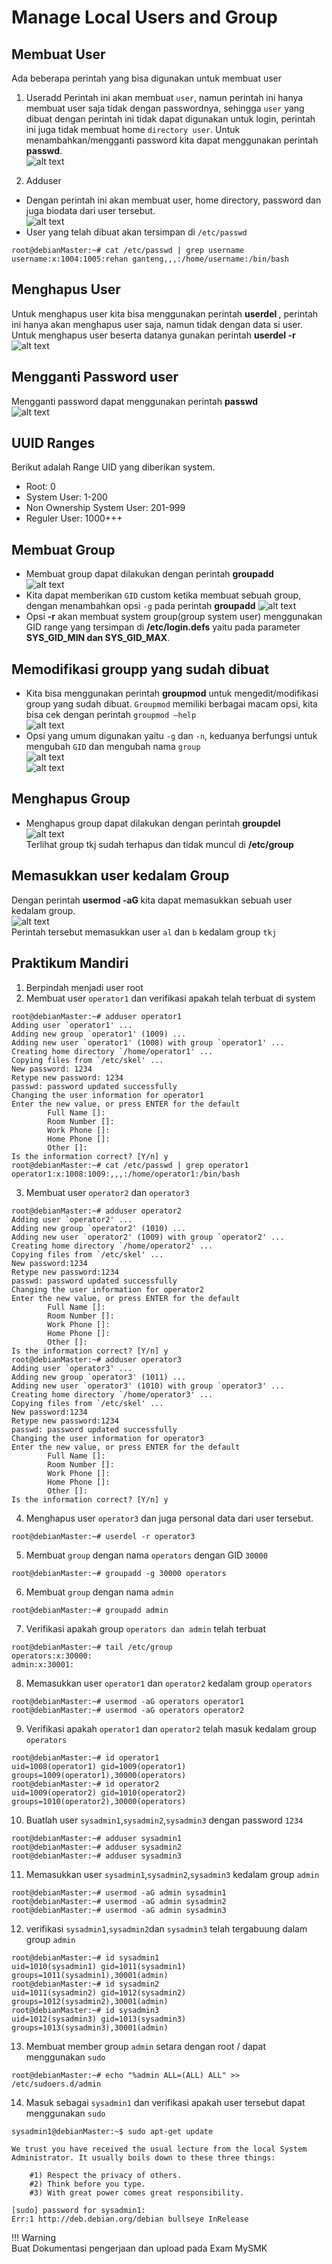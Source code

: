 # Manage Local Users and Group

## Membuat User

Ada beberapa perintah yang bisa digunakan untuk membuat user

1. Useradd 
Perintah ini akan membuat `user`, namun perintah ini hanya membuat user saja tidak dengan passwordnya, sehingga `user` yang dibuat dengan perintah ini tidak dapat digunakan untuk login, perintah ini juga tidak membuat home `directory user`. Untuk menambahkan/mengganti password kita dapat menggunakan perintah **passwd**.  
![alt text](image-10.png)  

2. Adduser  
- Dengan perintah ini akan membuat user, home directory, password dan juga biodata dari user tersebut.  
![alt text](image-11.png)  
- User yang telah dibuat akan tersimpan di `/etc/passwd`  
```
root@debianMaster:~# cat /etc/passwd | grep username
username:x:1004:1005:rehan ganteng,,,:/home/username:/bin/bash
```  

## Menghapus User

Untuk menghapus user kita bisa menggunakan perintah **userdel <namauser>**, perintah ini hanya akan menghapus user saja, namun tidak dengan data si user. Untuk menghapus user beserta datanya gunakan perintah **userdel -r <namauser>**  
![alt text](image-12.png)  

## Mengganti Password user  
Mengganti password dapat menggunakan perintah **passwd<namauser>**  
![alt text](image-13.png)  

## UUID Ranges
Berikut adalah Range UID yang diberikan system.
- Root: 0
- System User: 1-200
- Non Ownership System User: 201-999
- Reguler User: 1000+++

## Membuat Group
- Membuat group dapat dilakukan dengan perintah **groupadd<namagroup>**   
![alt text](image-14.png)  
- Kita dapat memberikan `GID` custom ketika membuat sebuah group, dengan menambahkan opsi `-g` pada perintah **groupadd** 
![alt text](image-15.png)  
- Opsi **-r** akan membuat system group(group system user) menggunakan GID range yang tersimpan di **/etc/login.defs** yaitu pada parameter **SYS_GID_MIN dan SYS_GID_MAX**.

## Memodifikasi groupp yang sudah dibuat

- Kita bisa menggunakan perintah **groupmod** untuk mengedit/modifikasi group yang sudah dibuat. `Groupmod` memiliki berbagai macam opsi, kita bisa cek dengan perintah `groupmod –help`  
![alt text](image-16.png)  
- Opsi yang umum digunakan yaitu `-g` dan `-n`, keduanya berfungsi untuk mengubah `GID` dan mengubah nama `group`  
![alt text](image-17.png)  
![alt text](image-18.png)  

## Menghapus Group

- Menghapus group dapat dilakukan dengan perintah **groupdel <namagroup>**  
![alt text](image-19.png)  
Terlihat group tkj sudah terhapus dan tidak muncul di **/etc/group**  

## Memasukkan user kedalam Group  
Dengan perintah **usermod -aG <namagroup> <namauser>** kita dapat memasukkan sebuah user kedalam group.  
![alt text](image-20.png)  
Perintah tersebut memasukkan user `al` dan `b` kedalam group `tkj`

## Praktikum Mandiri

1. Berpindah menjadi user root
2. Membuat user `operator1` dan verifikasi apakah telah terbuat di system  
```
root@debianMaster:~# adduser operator1
Adding user `operator1' ...
Adding new group `operator1' (1009) ...
Adding new user `operator1' (1008) with group `operator1' ...
Creating home directory `/home/operator1' ...
Copying files from `/etc/skel' ...
New password: 1234
Retype new password: 1234
passwd: password updated successfully
Changing the user information for operator1
Enter the new value, or press ENTER for the default
        Full Name []:
        Room Number []:
        Work Phone []:
        Home Phone []:
        Other []:
Is the information correct? [Y/n] y
root@debianMaster:~# cat /etc/passwd | grep operator1
operator1:x:1008:1009:,,,:/home/operator1:/bin/bash
```
3. Membuat user `operator2` dan `operator3`
```
root@debianMaster:~# adduser operator2
Adding user `operator2' ...
Adding new group `operator2' (1010) ...
Adding new user `operator2' (1009) with group `operator2' ...
Creating home directory `/home/operator2' ...
Copying files from `/etc/skel' ...
New password:1234
Retype new password:1234
passwd: password updated successfully
Changing the user information for operator2
Enter the new value, or press ENTER for the default
        Full Name []:
        Room Number []:
        Work Phone []:
        Home Phone []:
        Other []:
Is the information correct? [Y/n] y
root@debianMaster:~# adduser operator3
Adding user `operator3' ...
Adding new group `operator3' (1011) ...
Adding new user `operator3' (1010) with group `operator3' ...
Creating home directory `/home/operator3' ...
Copying files from `/etc/skel' ...
New password:1234
Retype new password:1234
passwd: password updated successfully
Changing the user information for operator3
Enter the new value, or press ENTER for the default
        Full Name []:
        Room Number []:
        Work Phone []:
        Home Phone []:
        Other []:
Is the information correct? [Y/n] y  
```  
4. Menghapus user `operator3` dan juga personal data dari user tersebut.
```
root@debianMaster:~# userdel -r operator3
```
5. Membuat `group` dengan nama `operators` dengan GID `30000`
```
root@debianMaster:~# groupadd -g 30000 operators
```
6. Membuat `group` dengan nama `admin`
```
root@debianMaster:~# groupadd admin
```
7. Verifikasi apakah group `operators dan admin` telah terbuat
```
root@debianMaster:~# tail /etc/group
operators:x:30000:
admin:x:30001:
```
8. Memasukkan user `operator1` dan `operator2` kedalam group `operators`
```
root@debianMaster:~# usermod -aG operators operator1
root@debianMaster:~# usermod -aG operators operator2
```
9. Verifikasi apakah `operator1` dan `operator2` telah masuk kedalam group `operators`
``` 
root@debianMaster:~# id operator1
uid=1008(operator1) gid=1009(operator1) groups=1009(operator1),30000(operators)
root@debianMaster:~# id operator2
uid=1009(operator2) gid=1010(operator2) groups=1010(operator2),30000(operators)
```
10. Buatlah user `sysadmin1`,`sysadmin2`,`sysadmin3` dengan password `1234`
```
root@debianMaster:~# adduser sysadmin1
root@debianMaster:~# adduser sysadmin2
root@debianMaster:~# adduser sysadmin3
```
11. Memasukkan user `sysadmin1`,`sysadmin2`,`sysadmin3` kedalam group `admin`
```
root@debianMaster:~# usermod -aG admin sysadmin1
root@debianMaster:~# usermod -aG admin sysadmin2
root@debianMaster:~# usermod -aG admin sysadmin3
```
12. verifikasi `sysadmin1`,`sysadmin2`dan `sysadmin3` telah tergabuung dalam group `admin`
```
root@debianMaster:~# id sysadmin1
uid=1010(sysadmin1) gid=1011(sysadmin1) groups=1011(sysadmin1),30001(admin)
root@debianMaster:~# id sysadmin2
uid=1011(sysadmin2) gid=1012(sysadmin2) groups=1012(sysadmin2),30001(admin)
root@debianMaster:~# id sysadmin3
uid=1012(sysadmin3) gid=1013(sysadmin3) groups=1013(sysadmin3),30001(admin)
```
13. Membuat member group `admin` setara dengan root / dapat menggunakan `sudo`
```
root@debianMaster:~# echo "%admin ALL=(ALL) ALL" >> /etc/sudoers.d/admin
```
14. Masuk sebagai `sysadmin1` dan verifikasi apakah user tersebut dapat menggunakan `sudo`
```
sysadmin1@debianMaster:~$ sudo apt-get update

We trust you have received the usual lecture from the local System
Administrator. It usually boils down to these three things:

    #1) Respect the privacy of others.
    #2) Think before you type.
    #3) With great power comes great responsibility.

[sudo] password for sysadmin1:
Err:1 http://deb.debian.org/debian bullseye InRelease
```
!!! Warning  
    Buat Dokumentasi pengerjaan dan upload pada Exam MySMK









